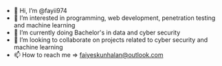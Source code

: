 - 👋 Hi, I’m @fayii974
- 👀 I’m interested in programming, web development, penetration testing and machine learning
- 🌱 I’m currently doing Bachelor's in data and cyber security
- 💞️ I’m looking to collaborate on projects related to cyber security and machine learning
- 📫 How to reach me => faiyeskunhalan@outlook.com

<!---
fayii974/fayii974 is a ✨ special ✨ repository because its `README.md` (this file) appears on your GitHub profile.
You can click the Preview link to take a look at your changes.
--->
